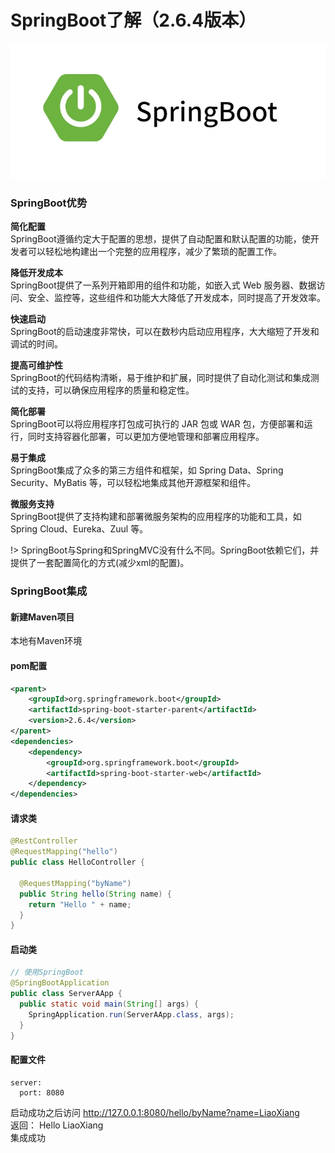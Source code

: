 # SpringBoot了解（2.6.4版本）

![pic0001.png](pic0001.png)

### SpringBoot优势
**简化配置**  
SpringBoot遵循约定大于配置的思想，提供了自动配置和默认配置的功能，使开发者可以轻松地构建出一个完整的应用程序，减少了繁琐的配置工作。

**降低开发成本**  
SpringBoot提供了一系列开箱即用的组件和功能，如嵌入式 Web 服务器、数据访问、安全、监控等，这些组件和功能大大降低了开发成本，同时提高了开发效率。

**快速启动**  
SpringBoot的启动速度非常快，可以在数秒内启动应用程序，大大缩短了开发和调试的时间。

**提高可维护性**  
SpringBoot的代码结构清晰，易于维护和扩展，同时提供了自动化测试和集成测试的支持，可以确保应用程序的质量和稳定性。

**简化部署**  
SpringBoot可以将应用程序打包成可执行的 JAR 包或 WAR 包，方便部署和运行，同时支持容器化部署，可以更加方便地管理和部署应用程序。

**易于集成**  
SpringBoot集成了众多的第三方组件和框架，如 Spring Data、Spring Security、MyBatis 等，可以轻松地集成其他开源框架和组件。

**微服务支持**  
SpringBoot提供了支持构建和部署微服务架构的应用程序的功能和工具，如 Spring Cloud、Eureka、Zuul 等。

!> SpringBoot与Spring和SpringMVC没有什么不同。SpringBoot依赖它们，并提供了一套配置简化的方式(减少xml的配置)。

### SpringBoot集成
#### 新建Maven项目
本地有Maven环境  
#### pom配置
```xml
<parent>
    <groupId>org.springframework.boot</groupId>
    <artifactId>spring-boot-starter-parent</artifactId>
    <version>2.6.4</version>
</parent>
<dependencies>
    <dependency>
        <groupId>org.springframework.boot</groupId>
        <artifactId>spring-boot-starter-web</artifactId>
    </dependency>
</dependencies>
```

#### 请求类
```java
@RestController
@RequestMapping("hello")
public class HelloController {

  @RequestMapping("byName")
  public String hello(String name) {
    return "Hello " + name;
  }
}
```


#### 启动类
```java
// 使用SpringBoot
@SpringBootApplication
public class ServerAApp {
  public static void main(String[] args) {
    SpringApplication.run(ServerAApp.class, args);
  }
}
```

#### 配置文件
```properties
server:
  port: 8080
```

启动成功之后访问 http://127.0.0.1:8080/hello/byName?name=LiaoXiang  
返回： Hello LiaoXiang  
集成成功